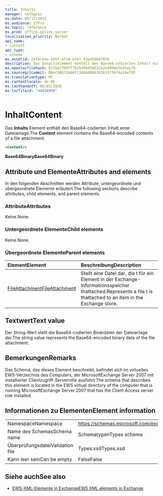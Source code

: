 ```yaml
---
title: Inhalts
manager: sethgros
ms.date: 09/17/2015
ms.audience: ITPro
ms.topic: reference
ms.prod: office-online-server
localization_priority: Normal
api_name:
- Content
api_type:
- schema
ms.assetid: 24f8c54a-505f-4fc0-b7e7-93ad50b97070
description: Das Inhaltselement enthält den Base64-codierten Inhalt einer Dateianlage.
ms.openlocfilehash: 81f6acf69ff702bd0645663cb2e499ee5b45ea78
ms.sourcegitcommit: 88ec988f2bb67c1866d06b361615f3674a24e795
ms.translationtype: MT
ms.contentlocale: de-DE
ms.lasthandoff: 06/03/2020
ms.locfileid: "44458950"
---
```

# <a name="content"></a><span data-ttu-id="b25c0-103">Inhalt</span><span class="sxs-lookup"><span data-stu-id="b25c0-103">Content</span></span>

<span data-ttu-id="b25c0-104">Das **Inhalts** Element enthält den Base64-codierten Inhalt einer Dateianlage.</span><span class="sxs-lookup"><span data-stu-id="b25c0-104">The **Content** element contains the Base64-encoded contents of a file attachment.</span></span> 
  
```xml
<Content/>
```

 <span data-ttu-id="b25c0-105">**Base64Binary**</span><span class="sxs-lookup"><span data-stu-id="b25c0-105">**Base64Binary**</span></span>
## <a name="attributes-and-elements"></a><span data-ttu-id="b25c0-106">Attribute und Elemente</span><span class="sxs-lookup"><span data-stu-id="b25c0-106">Attributes and elements</span></span>

<span data-ttu-id="b25c0-107">In den folgenden Abschnitten werden Attribute, untergeordnete und übergeordnete Elemente erläutert.</span><span class="sxs-lookup"><span data-stu-id="b25c0-107">The following sections describe attributes, child elements, and parent elements.</span></span>
  
### <a name="attributes"></a><span data-ttu-id="b25c0-108">Attribute</span><span class="sxs-lookup"><span data-stu-id="b25c0-108">Attributes</span></span>

<span data-ttu-id="b25c0-109">Keine.</span><span class="sxs-lookup"><span data-stu-id="b25c0-109">None.</span></span>
  
### <a name="child-elements"></a><span data-ttu-id="b25c0-110">Untergeordnete Elemente</span><span class="sxs-lookup"><span data-stu-id="b25c0-110">Child elements</span></span>

<span data-ttu-id="b25c0-111">Keine.</span><span class="sxs-lookup"><span data-stu-id="b25c0-111">None.</span></span>
  
### <a name="parent-elements"></a><span data-ttu-id="b25c0-112">Übergeordnete Elemente</span><span class="sxs-lookup"><span data-stu-id="b25c0-112">Parent elements</span></span>

|<span data-ttu-id="b25c0-113">**Element**</span><span class="sxs-lookup"><span data-stu-id="b25c0-113">**Element**</span></span>|<span data-ttu-id="b25c0-114">**Beschreibung**</span><span class="sxs-lookup"><span data-stu-id="b25c0-114">**Description**</span></span>|
|:-----|:-----|
|[<span data-ttu-id="b25c0-115">FileAttachment</span><span class="sxs-lookup"><span data-stu-id="b25c0-115">FileAttachment</span></span>](fileattachment.md) <br/> |<span data-ttu-id="b25c0-116">Stellt eine Datei dar, die t für ein Element in der Exchange-Informationsspeicher thattached.</span><span class="sxs-lookup"><span data-stu-id="b25c0-116">Represents a file t is thattached to an item in the Exchange store.</span></span>  <br/> |
   
## <a name="text-value"></a><span data-ttu-id="b25c0-117">Textwert</span><span class="sxs-lookup"><span data-stu-id="b25c0-117">Text value</span></span>

<span data-ttu-id="b25c0-118">Der String-Wert stellt die Base64-codierten Binärdaten der Dateianlage dar.</span><span class="sxs-lookup"><span data-stu-id="b25c0-118">The string value represents the Base64-encoded binary data of the file attachment.</span></span>
  
## <a name="remarks"></a><span data-ttu-id="b25c0-119">Bemerkungen</span><span class="sxs-lookup"><span data-stu-id="b25c0-119">Remarks</span></span>

<span data-ttu-id="b25c0-120">Das Schema, das dieses Element beschreibt, befindet sich im virtuellen EWS-Verzeichnis des Computers, der MicrosoftExchange Server 2007 mit installierter Clientzugriff-Serverrolle ausführt.</span><span class="sxs-lookup"><span data-stu-id="b25c0-120">The schema that describes this element is located in the EWS virtual directory of the computer that is running MicrosoftExchange Server 2007 that has the Client Access server role installed.</span></span>
  
## <a name="element-information"></a><span data-ttu-id="b25c0-121">Informationen zu Elementen</span><span class="sxs-lookup"><span data-stu-id="b25c0-121">Element information</span></span>

|||
|:-----|:-----|
|<span data-ttu-id="b25c0-122">Namespace</span><span class="sxs-lookup"><span data-stu-id="b25c0-122">Namespace</span></span>  <br/> |https://schemas.microsoft.com/exchange/services/2006/types  <br/> |
|<span data-ttu-id="b25c0-123">Name des Schemas</span><span class="sxs-lookup"><span data-stu-id="b25c0-123">Schema name</span></span>  <br/> |<span data-ttu-id="b25c0-124">Schematypen</span><span class="sxs-lookup"><span data-stu-id="b25c0-124">Types schema</span></span>  <br/> |
|<span data-ttu-id="b25c0-125">Überprüfungsdatei</span><span class="sxs-lookup"><span data-stu-id="b25c0-125">Validation file</span></span>  <br/> |<span data-ttu-id="b25c0-126">Types.xsd</span><span class="sxs-lookup"><span data-stu-id="b25c0-126">Types.xsd</span></span>  <br/> |
|<span data-ttu-id="b25c0-127">Kann leer sein</span><span class="sxs-lookup"><span data-stu-id="b25c0-127">Can be empty</span></span>  <br/> |<span data-ttu-id="b25c0-128">False</span><span class="sxs-lookup"><span data-stu-id="b25c0-128">False</span></span>  <br/> |
   
## <a name="see-also"></a><span data-ttu-id="b25c0-129">Siehe auch</span><span class="sxs-lookup"><span data-stu-id="b25c0-129">See also</span></span>



- [<span data-ttu-id="b25c0-130">EWS-XML-Elemente in Exchange</span><span class="sxs-lookup"><span data-stu-id="b25c0-130">EWS XML elements in Exchange</span></span>](ews-xml-elements-in-exchange.md)

